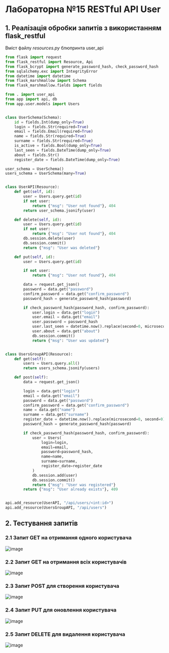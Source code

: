 # Лабораторна №15 RESTful API User

## 1. Реалізація обробки запитів з використанням flask_restful

Вміст файлу *resources.py* блюпринта user_api

```python
from flask import request
from flask_restful import Resource, Api
from flask_bcrypt import generate_password_hash, check_password_hash
from sqlalchemy.exc import IntegrityError
from datetime import datetime
from flask_marshmallow import Schema
from flask_marshmallow.fields import fields

from . import user_api
from app import api, db
from app.user.models import Users


class UserSchema(Schema):
    id = fields.Int(dump_only=True)
    login = fields.Str(required=True)
    email = fields.Email(required=True)
    name = fields.Str(required=True)
    surname = fields.Str(required=True)
    is_active = fields.Bool(dump_only=True)
    last_seen = fields.DateTime(dump_only=True)
    about = fields.Str()
    register_date = fields.DateTime(dump_only=True)

user_schema = UserSchema()
users_schema = UserSchema(many=True)


class UserAPI(Resource):
    def get(self, id):
        user = Users.query.get(id)
        if not user:
            return {"msg": "User not found"}, 404
        return user_schema.jsonify(user)

    def delete(self, id):
        user = Users.query.get(id)
        if not user:
            return {"msg": "User not found"}, 404
        db.session.delete(user)
        db.session.commit()
        return {"msg": "User was deleted"}

    def put(self, id):
        user = Users.query.get(id)

        if not user:
            return {"msg": "User not found"}, 404

        data = request.get_json()
        password = data.get("password")
        confirm_password = data.get("confirm_password")
        password_hash = generate_password_hash(password)

        if check_password_hash(password_hash, confirm_password):
            user.login = data.get("login")
            user.email = data.get("email")
            user.password = password_hash
            user.last_seen = datetime.now().replace(second=0, microsecond=0)
            user.about = data.get("about")
            db.session.commit()
            return {"msg": "User was updated"}


class UsersGroupAPI(Resource):
    def get(self):
        users = Users.query.all()
        return users_schema.jsonify(users)

    def post(self):
        data = request.get_json()

        login = data.get("login")
        email = data.get("email")
        password = data.get("password")
        confirm_password = data.get("confirm_password")
        name = data.get("name")
        surname = data.get("surname")
        register_date = datetime.now().replace(microsecond=0, second=0)
        password_hash = generate_password_hash(password)

        if check_password_hash(password_hash, confirm_password):
            user = Users(
                login=login,
                email=email,
                password=password_hash,
                name=name,
                surname=surname,
                register_date=register_date
            )
            db.session.add(user)
            db.session.commit()
            return {"msg": "User was registered"}
        return {"msg": "User already exists"}, 409


api.add_resource(UserAPI, "/api/users/<int:id>")
api.add_resource(UsersGroupAPI, "/api/users")
```

## 2. Тестування запитів

### 2.1 Запит GET на отримання одного користувача

![image](/screenshots/lab15/lab15_1.png)

### 2.2 Запит GET на отримання всіх користувачів

![image](/screenshots/lab15/lab15_2.png)

### 2.3 Запит POST для створення користувача

![image](/screenshots/lab15/lab15_3.png)

### 2.4 Запит PUT для оновлення користувача

![image](/screenshots/lab15/lab15_4.png)

### 2.5 Запит DELETE для видалення користувача

![image](/screenshots/lab15/lab15_5.png)


